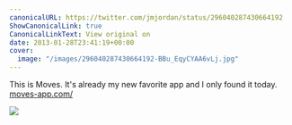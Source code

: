```yaml
---
canonicalURL: https://twitter.com/jmjordan/status/296040287430664192
ShowCanonicalLink: true
CanonicalLinkText: View original on
date: 2013-01-28T23:41:19+00:00
cover:
  image: "/images/296040287430664192-BBu_EqyCYAA6vLj.jpg"
---
```

This is Moves. It's already my new favorite app and I only found it today.  [moves-app.com/](https://moves-app.com/)

![](/images/296040287430664192-BBu_EqyCYAA6vLj.jpg)